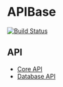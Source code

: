 # APIBase

[![Build Status](https://travis-ci.com/chapterjason/APIBase.svg?token=dkzCh49fB9ATxnpEhQHk&branch=master)](https://travis-ci.com/chapterjason/APIBase)

## API
- [Core API](packages/core/docs/README.md)
- [Database API](packages/database/docs/README.md)
